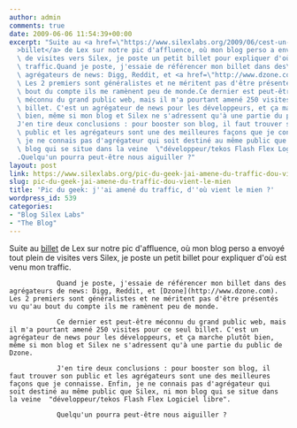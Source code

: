 ```yaml
---
author: admin
comments: true
date: 2009-06-06 11:54:39+00:00
excerpt: "Suite au <a href=\"https://www.silexlabs.org/2009/06/cest-un-pic-le-geek-du-mois/\"\
  >billet</a> de Lex sur notre pic d'affluence, où mon blog perso a envoyé tout plein\
  \ de visites vers Silex, je poste un petit billet pour expliquer d'où est venu mon\
  \ traffic.Quand je poste, j'essaie de référencer mon billet dans des\
  \ agrégateurs de news: Digg, Reddit, et <a href=\"http://www.dzone.com\">Dzone</a>.\
  \ Les 2 premiers sont généralistes et ne méritent pas d'être présentés vu qu'au\
  \ bout du compte ils me ramènent peu de monde.Ce dernier est peut-être\
  \ méconnu du grand public web, mais il m'a pourtant amené 250 visites pour ce seul\
  \ billet. C'est un agrégateur de news pour les développeurs, et ça marche plutôt\
  \ bien, même si mon blog et Silex ne s'adressent qu'à une partie du public de Dzone.\
  J'en tire deux conclusions : pour booster son blog, il faut trouver son\
  \ public et les agrégateurs sont une des meilleures façons que je connaisse. Enfin,\
  \ je ne connais pas d'agrégateur qui soit destiné au même public que Silex, ni mon\
  \ blog qui se situe dans la veine  \"développeur/tekos Flash Flex Logiciel libre\"\
  .Quelqu'un pourra peut-être nous aiguiller ?"
layout: post
link: https://www.silexlabs.org/pic-du-geek-jai-amene-du-traffic-dou-vient-le-mien/
slug: pic-du-geek-jai-amene-du-traffic-dou-vient-le-mien
title: 'Pic du geek: j''ai amené du traffic, d''où vient le mien ?'
wordpress_id: 539
categories:
- "Blog Silex Labs"
- "The Blog"
---
```


Suite au [billet](https://www.silexlabs.org/2009/06/cest-un-pic-le-geek-du-mois/) de Lex sur notre pic d'affluence, où mon blog perso a envoyé tout plein de visites vers Silex, je poste un petit billet pour expliquer d'où est venu mon traffic.

				Quand je poste, j'essaie de référencer mon billet dans des agrégateurs de news: Digg, Reddit, et [Dzone](http://www.dzone.com). Les 2 premiers sont généralistes et ne méritent pas d'être présentés vu qu'au bout du compte ils me ramènent peu de monde.

				Ce dernier est peut-être méconnu du grand public web, mais il m'a pourtant amené 250 visites pour ce seul billet. C'est un agrégateur de news pour les développeurs, et ça marche plutôt bien, même si mon blog et Silex ne s'adressent qu'à une partie du public de Dzone.

				J'en tire deux conclusions : pour booster son blog, il faut trouver son public et les agrégateurs sont une des meilleures façons que je connaisse. Enfin, je ne connais pas d'agrégateur qui soit destiné au même public que Silex, ni mon blog qui se situe dans la veine  "développeur/tekos Flash Flex Logiciel libre".

				Quelqu'un pourra peut-être nous aiguiller ?
